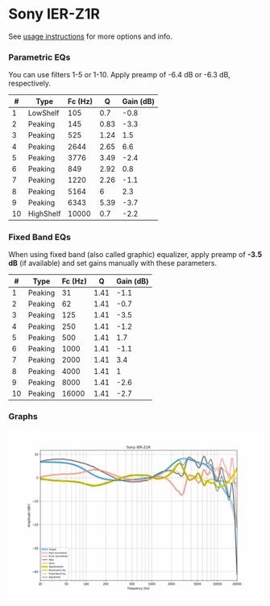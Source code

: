 # Sony IER-Z1R
See [usage instructions](https://github.com/jaakkopasanen/AutoEq#usage) for more options and info.

### Parametric EQs
You can use filters 1-5 or 1-10. Apply preamp of -6.4 dB or -6.3 dB, respectively.

|   # | Type      |   Fc (Hz) |    Q |   Gain (dB) |
|-----|-----------|-----------|------|-------------|
|   1 | LowShelf  |       105 | 0.7  |        -0.8 |
|   2 | Peaking   |       145 | 0.83 |        -3.3 |
|   3 | Peaking   |       525 | 1.24 |         1.5 |
|   4 | Peaking   |      2644 | 2.65 |         6.6 |
|   5 | Peaking   |      3776 | 3.49 |        -2.4 |
|   6 | Peaking   |       849 | 2.92 |         0.8 |
|   7 | Peaking   |      1220 | 2.26 |        -1.1 |
|   8 | Peaking   |      5164 | 6    |         2.3 |
|   9 | Peaking   |      6343 | 5.39 |        -3.7 |
|  10 | HighShelf |     10000 | 0.7  |        -2.2 |

### Fixed Band EQs
When using fixed band (also called graphic) equalizer, apply preamp of **-3.5 dB** (if available) and set gains manually with these parameters.

|   # | Type    |   Fc (Hz) |    Q |   Gain (dB) |
|-----|---------|-----------|------|-------------|
|   1 | Peaking |        31 | 1.41 |        -1.1 |
|   2 | Peaking |        62 | 1.41 |        -0.7 |
|   3 | Peaking |       125 | 1.41 |        -3.5 |
|   4 | Peaking |       250 | 1.41 |        -1.2 |
|   5 | Peaking |       500 | 1.41 |         1.7 |
|   6 | Peaking |      1000 | 1.41 |        -1.1 |
|   7 | Peaking |      2000 | 1.41 |         3.4 |
|   8 | Peaking |      4000 | 1.41 |         1   |
|   9 | Peaking |      8000 | 1.41 |        -2.6 |
|  10 | Peaking |     16000 | 1.41 |        -2.7 |

### Graphs
![](./Sony%20IER-Z1R.png)
